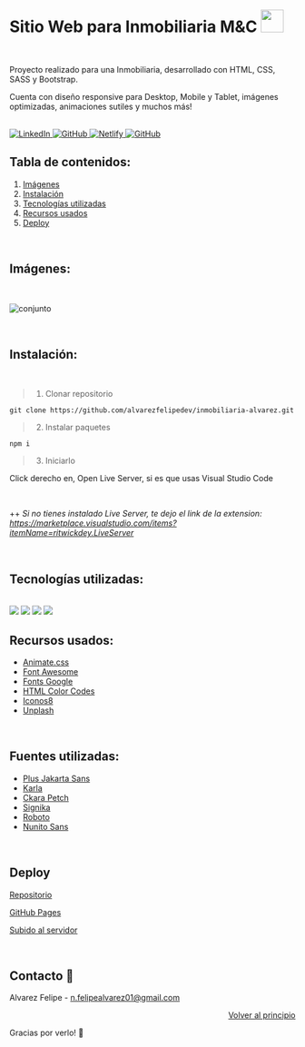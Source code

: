 <a name="readme-top"></a>

# Sitio Web para Inmobiliaria M&C <img src="https://img.icons8.com/stickers/100/000000/land-sales.png" width="40"/>
<br />

<p> Proyecto realizado para una Inmobiliaria, desarrollado con HTML, CSS, SASS y Bootstrap. </p>
<p> Cuenta con diseño responsive para Desktop, Mobile y Tablet, imágenes optimizadas, animaciones sutiles y muchos más! </p>

<br />

<div>  
  <a href="https://www.linkedin.com/in/nfelipealvarez/" target="_blank">
    <img src="https://img.shields.io/badge/linkedin-%230077B5.svg?&style=for-the-badge&logo=linkedin&logoColor=white&color=F08080" alt="LinkedIn"/>
  </a>
  <a href="https://github.com/alvarezfelipedev" target="_blank">
    <img src="https://img.shields.io/badge/github profile-%231877F2.svg?&style=for-the-badge&logo=github&logoColor=white&color=F08080" alt="GitHub"/>
  </a> 
  <a href="https://inmobiliariamyc.netlify.app/" target="_blank">
    <img src="https://img.shields.io/badge/Netlify-F08080?style=for-the-badge&logo=netlify&logoColor=white=F08080" alt="Netlify"/>
  </a>
  <a href="https://alvarezfelipedev.github.io/inmobiliaria-alvarez/" target="_blank">
    <img src="https://img.shields.io/badge/GitHub Pages-%231877F2.svg?&style=for-the-badge&logo=github&logoColor=white&color=F08080" alt="GitHub"/>
  </a> 
</div>


## Tabla de contenidos:

1. [Imágenes](#imágenes)
2. [Instalación](#instalación)
3. [Tecnologías utilizadas](#tecnologías-utilizadas)
4. [Recursos usados](#recursos-usados)
5. [Deploy](#deploy)

<br />

## Imágenes:

<br />

![conjunto](https://user-images.githubusercontent.com/94803906/194731844-2cf58053-13f0-491a-add4-7b3a7c71f05a.svg)

<br />

## Instalación:

<br />

> 1. Clonar repositorio

```
git clone https://github.com/alvarezfelipedev/inmobiliaria-alvarez.git

```

> 2. Instalar paquetes

```
npm i

```

> 3. Iniciarlo

Click derecho en, Open Live Server, si es que usas Visual Studio Code

<br />

++ _Si no tienes instalado Live Server, te dejo el link de la extension: https://marketplace.visualstudio.com/items?itemName=ritwickdey.LiveServer_


<br />

## Tecnologías utilizadas:
<br />
<img src="https://img.shields.io/badge/HTML5-E34F26?style=for-the-badge&logo=html5&logoColor=white" />
<img src="https://img.shields.io/badge/CSS3-1572B6?style=for-the-badge&logo=css3&logoColor=white" />
<img src="https://img.shields.io/badge/Sass-CC6699?style=for-the-badge&logo=sass&logoColor=white" />
<img src="https://img.shields.io/badge/Bootstrap-563D7C?style=for-the-badge&logo=bootstrap&logoColor=white" />

<br />

## Recursos usados:

* [Animate.css](https://animate.style/)
* [Font Awesome](https://fontawesome.com/)
* [Fonts Google](https://fonts.google.com/)
* [HTML Color Codes](https://htmlcolorcodes.com/es/)
* [Iconos8](https://iconos8.es/icons/set/favicon)
* [Unplash](https://unsplash.com/es)


<br />

## Fuentes utilizadas:

* [Plus Jakarta Sans](https://fonts.google.com/specimen/Plus+Jakarta+Sans?query=plus+jakarta)
* [Karla](https://fonts.google.com/specimen/Karla?query=karla)
* [Ckara Petch](https://fonts.google.com/specimen/Chakra+Petch?query=chakra)
* [Signika](https://fonts.google.com/specimen/Signika?query=signi)
* [Roboto](https://fonts.google.com/specimen/Roboto?query=roboto)
* [Nunito Sans](https://fonts.google.com/specimen/Nunito+Sans?query=nunito)

<br />

## Deploy

[Repositorio](https://github.com/alvarezfelipedev/inmobiliaria-Alvarez)

[GitHub Pages](https://alvarezfelipedev.github.io/inmobiliaria-alvarez/)

[Subido al servidor](https://inmobiliariamyc.netlify.app/)

<br />

## Contacto 📧

Alvarez Felipe - n.felipealvarez01@gmail.com


<p align="right"><a href="#readme-top">Volver al principio</a></p>


Gracias por verlo! 🙌
